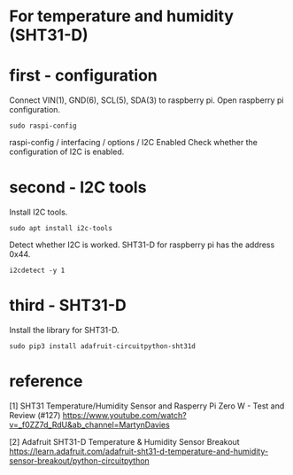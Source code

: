 # For temperature and humidity (SHT31-D) 

# first - configuration 

Connect VIN(1), GND(6), SCL(5), SDA(3) to raspberry pi. 
Open raspberry pi configuration. 

```
sudo raspi-config
```

raspi-config / interfacing / options / I2C Enabled
Check whether the configuration of I2C is enabled. 

# second - I2C tools 

Install I2C tools. 

```
sudo apt install i2c-tools
```

Detect whether I2C is worked. 
SHT31-D for raspberry pi has the address 0x44. 

```
i2cdetect -y 1
```

# third - SHT31-D 

Install the library for SHT31-D. 

```
sudo pip3 install adafruit-circuitpython-sht31d
```

# reference 

[1] SHT31 Temperature/Humidity Sensor and Rasperry Pi Zero W - Test and Review (#127)
https://www.youtube.com/watch?v=_f0ZZ7d_RdU&ab_channel=MartynDavies 

[2] Adafruit SHT31-D Temperature & Humidity Sensor Breakout
https://learn.adafruit.com/adafruit-sht31-d-temperature-and-humidity-sensor-breakout/python-circuitpython 
